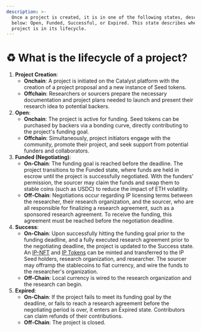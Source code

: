 ```yaml
---
description: >-
  Once a project is created, it is in one of the following states, described
  below: Open, Funded, Successful, or Expired. This state describes where the
  project is in its lifecycle.
---
```


# ♻️ What is the lifecycle of a project?

1. **Project Creation**:
   * **Onchain**: A project is initiated on the Catalyst platform with the creation of a project proposal and a new instance of Seed tokens.
   * **Offchain**: Researchers or sourcers prepare the necessary documentation and project plans needed to launch and present their research idea to potential backers.
2. **Open**:
   * **Onchain**:  The project is active for funding. Seed tokens can be purchased by backers via a bonding curve, directly contributing to the project's funding goal.
   * **Offchain**: Simultaneously, project initiators engage with the community, promote their project, and seek support from potential funders and collaborators.
3. **Funded (Negotiating)**:
   * **On-Chain**: The funding goal is reached before the deadline. The project transitions to the Funded state, where funds are held in escrow until the project is successfully negotiated. With the funders' permission, the sourcer may claim the funds and swap them to stable coins (such as USDC) to reduce the impact of ETH volatility.
   * **Off-Chain**: Negotiations occur regarding IP licensing terms between the researcher, their research organization, and the sourcer, who are all responsible for finalizing a research agreement, such as a sponsored research agreement. To receive the funding, this agreement must be reached before the negotiation deadline.
4. **Success**:
   * **On-Chain**: Upon successfully hitting the funding goal prior to the funding deadline, and a fully executed research agreement prior to the negotiating deadline, the project is updated to the Success state. An [IP-NFT](https://docs.molecule.to/documentation/ip-nfts/intro-to-ip-nft) and [IP Tokens](https://docs.molecule.to/documentation/ip-tokens/what-are-ipts) can be minted and transferred to the IP Seed holders, research organization, and researcher. The sourcer may offramp the stablecoins to fiat currency, and wire the funds to the researcher's organization.
   * **Off-Chain**: Local currency is wired to the research organization and the research can begin.
5. **Expired**:
   * **On-Chain**: If the project fails to meet its funding goal by the deadline, or fails to reach a research agreement before the negotiating period is over, it enters an Expired state. Contributors can claim refunds of their contributions.
   * **Off-Chain**: The project is closed.
